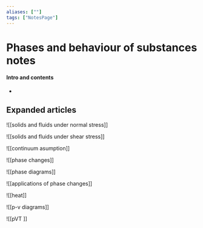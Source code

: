 ```yaml
---
aliases: [""]
tags: ["NotesPage"]
---
```


# Phases and behaviour of substances notes

#### Intro and contents
- 


## Expanded articles
![[solids and fluids under normal stress]]

![[solids and fluids under shear stress]]

![[continuum asumption]]

![[phase changes]]

![[phase diagrams]]

![[applications of phase changes]]

![[heat]]

![[p-v diagrams]]

![[pVT ]]